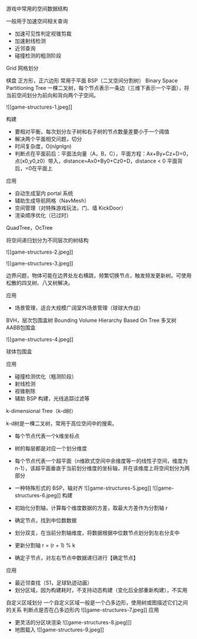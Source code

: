 游戏中常用的空间数据结构

一般用于加速空间相关查询

-   加速可见性判定视锥剪裁
-   加速射线检测
-   近邻查询
-   碰撞检测的粗测阶段

Grid 网格划分

棋盘
正方形，正六边形
常用于平面
BSP（二叉空间分割树）
Binary Space Partitioning Tree
一棵二叉树，每个节点表示一条边（三维下表示一个平面），将当前空间划分为前向和背向两个子空间。

![[game-structures-1.jpeg]]

构建

-   要相对平衡，每次划分左子树和右子树的节点数量差要小于一个阈值
-   解决两个平面相交问题，切分
-   时间复杂度，O(n*lgn*lgn)
-   判断点在平面前后：平面法向量（A，B，C），平面方程：Ax+By+Cz+D=0，点(x0,y0,z0）带入，distance=Ax0+By0+Cz0+D，distance < 0 平面背后，=0在平面上

应用

-   自动生成室内 portal 系统
-   辅助生成导航网格（NavMesh）
-   空间管理（对特殊游戏玩法，门、墙 KickDoor）
-   渲染顺序优化（已过时）

QuadTree，OcTree

将空间递归划分为不同层次的树结构

![[game-structures-2.jpeg]]

![[game-structures-3.jpeg]]

边界问题，物体可能在边界处左右横跳，频繁切换节点，触发频发更新树。可使用松散的四叉树、八叉树解决。

应用

-   场景管理，适合大规模广阔室外场景管理（球球大作战）

BVH，层次包围盒树
Bounding Volume Hierarchy Based On Tree
多叉树
AABB包围盒

![[game-structures-4.jpeg]]

球体包围盒

应用

-   碰撞检测优化（粗测阶段）
-   射线检测
-   视锥剔除
-   辅助 BSP 构建，光线追踪过滤等

k-dimensional Tree（k-d树）

k-d树是一棵二叉树，常用于高位空间中的搜索。

-   每个节点代表一个k维坐标点
-   树的每层都是对应一个划分维度
-   每个节点代表一个超平面（n维欧式空间中余维度等一的线性子空间，维度为 n-1），该超平面垂直于当前划分维度的坐标轴，并在该维度上将空间划分为两部分
-   一种特殊形式的 BSP，轴对齐
![[game-structures-5.jpeg]]
![[game-structures-6.jpeg]]
构建

-   初始化分割轴，计算每个维度数据的方差，取最大方差作为分割轴 r
-   确定节点，找到中位数数据
-   划分双支，在当前分割轴维度，将数据根据中位数节点划分到左右分支中
-   更新分割轴 r = (r + 1) % k
-   确定子节点，对左右节点中数据递归进行【确定节点】

应用

-   最近邻查找（S1，足球轨迹动画）
-   划分区域，因为构建耗时，不支持动态构建（变化后全部重新构建），不实用

自定义区域划分
一个自定义区域一般是一个凸多边形，使用树或图描述它们之间的关系
判断点是否在凸多边形内
![[game-structures-7.jpeg]]
应用

-   更灵活的分区块渲染
![[game-structures-8.jpeg]]]
-   地图载入
![[game-structures-9.jpeg]]